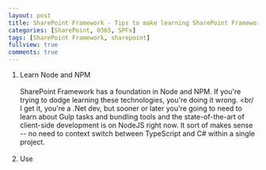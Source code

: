```yaml
---
layout: post
title: SharePoint Framework - Tips to make learning SharePoint Framework easier
categories: [SharePoint, O365, SPFx]
tags: [SharePoint Framework, sharepoint]
fullview: true
comments: true
---
```


1. Learn Node and NPM
<br/><br/>
SharePoint Framework has a foundation in Node and NPM. If you're trying to dodge learning these technologies, you're doing it wrong.
<br/<br/>
I get it, you're a .Net dev, but sooner or later you're going to need to learn about Gulp tasks and bundling tools and the state-of-the-art of client-side development is on NodeJS right now. It sort of makes sense -- no need to context switch between TypeScript and C# within a single project.
<br/><br/>
2. Use